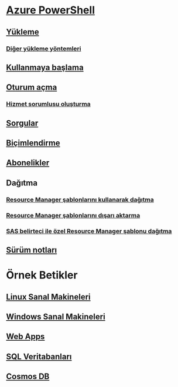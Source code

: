 # [Azure PowerShell](../overview.md)
## [Yükleme](../install-azurerm-ps.md)
### [Diğer yükleme yöntemleri](../other-install.md)
## [Kullanmaya başlama](../get-started-azureps.md)
## [Oturum açma](../authenticate-azureps.md)
### [Hizmet sorumlusu oluşturma](../create-azure-service-principal-azureps.md)
## [Sorgular](../queries-azureps.md)
## [Biçimlendirme](../formatting-output.md)
## [Abonelikler](../manage-subscriptions-azureps.md)

## Dağıtma
### [Resource Manager şablonlarını kullanarak dağıtma](https://docs.microsoft.com/en-us/azure/azure-resource-manager/resource-group-template-deploy)
### [Resource Manager şablonlarını dışarı aktarma](https://docs.microsoft.com/en-us/azure/azure-resource-manager/resource-manager-export-template-powershell)
### [SAS belirteci ile özel Resource Manager şablonu dağıtma](https://docs.microsoft.com/en-us/azure/azure-resource-manager/resource-manager-powershell-sas-token)

## [Sürüm notları](release-notes-azureps.md)

# Örnek Betikler
## [Linux Sanal Makineleri](https://docs.microsoft.com/en-us/azure/virtual-machines/linux/powershell-samples?toc=%2fpowershell%2fmodule%2ftoc.json)
## [Windows Sanal Makineleri](https://docs.microsoft.com/en-us/azure/virtual-machines/windows/powershell-samples?toc=%2fpowershell%2fmodule%2ftoc.json)
## [Web Apps](https://docs.microsoft.com/azure/app-service-web/app-service-powershell-samples?toc=%2fpowershell%2fmodule%2ftoc.json)
## [SQL Veritabanları](https://docs.microsoft.com/azure/sql-database/sql-database-powershell-samples?toc=%2fpowershell%2fmodule%2ftoc.json)
## [Cosmos DB](https://docs.microsoft.com/azure/cosmos-db/powershell-samples?toc=%2fpowershell%2fmodules%2ftoc.json)
